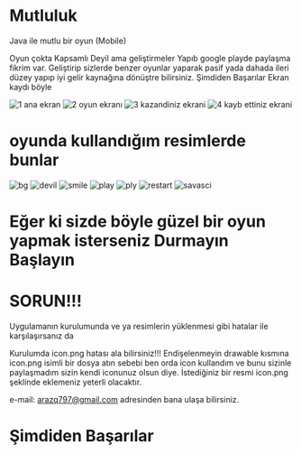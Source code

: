 # Mutluluk
Java ile mutlu bir oyun (Mobile)

Oyun çokta Kapsamlı Deyil ama geliştirmeler Yapıb google playde paylaşma fikrim var.
Geliştirip sizlerde benzer oyunlar yaparak pasif yada dahada ileri düzey yapıp iyi gelir kaynağına dönüştre bilirsiniz.
Şimdiden Başarılar
Ekran kaydı böyle

![1 ana ekran](https://user-images.githubusercontent.com/61843286/160229843-a2f5e22c-db39-4a45-99e9-2a3b3480821b.png)
![2 oyun ekranı](https://user-images.githubusercontent.com/61843286/160229845-9b88bfdd-2be7-4cb8-b78f-6e175041be91.png)
![3 kazandiniz ekrani](https://user-images.githubusercontent.com/61843286/160229846-e2f11481-1bdb-42c6-8032-2e7188f1a3c4.png)
![4 kayb ettiniz ekrani](https://user-images.githubusercontent.com/61843286/160229847-d3f5ba88-12e0-48c1-b439-a913aad80270.png)


# oyunda kullandığım resimlerde bunlar

![bg](https://user-images.githubusercontent.com/61843286/160229907-2826a7a4-e9be-4b9f-aba8-69f860abb661.jpg)
![devil](https://user-images.githubusercontent.com/61843286/160229908-3b802a00-f01c-4c50-b6cb-9f3c884479f0.png)
![smile](https://user-images.githubusercontent.com/61843286/160229916-e72a7d13-f5bc-460d-8092-bd2daaf54385.png)
![play](https://user-images.githubusercontent.com/61843286/160229909-4fb4eaa7-dae3-493b-95d8-034f56a905cd.png)
![ply](https://user-images.githubusercontent.com/61843286/160229910-11420679-cce2-45a0-bcc7-bdc43645d4f7.png)
![restart](https://user-images.githubusercontent.com/61843286/160229913-8ceed594-5f6f-43bd-bc40-14a4f38638e6.png)
![savasci](https://user-images.githubusercontent.com/61843286/160229915-fda53d8c-4fd2-4fdc-930b-896eee8fbd53.png)


# Eğer ki sizde böyle güzel bir oyun yapmak isterseniz Durmayın Başlayın

# SORUN!!!
Uygulamanın kurulumunda ve ya resimlerin yüklenmesi gibi hatalar ile 
karşılaşırsanız da 

Kurulumda icon.png hatası ala bilirsiniz!!!
Endişelenmeyin drawable kısmına icon.png isimli bir dosya atın
sebebi ben orda icon kullandım ve bunu sizinle paylaşmadım sizin
kendi iconunuz olsun diye. İstediğiniz bir resmi icon.png şeklinde 
eklemeniz yeterli olacaktır.

e-mail: arazq797@gmail.com
adresinden bana ulaşa bilirsiniz.

# Şimdiden Başarılar
